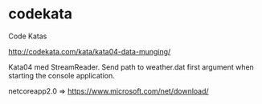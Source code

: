 # codekata
Code Katas

http://codekata.com/kata/kata04-data-munging/

Kata04 med StreamReader. Send path to weather.dat first argument when starting the console application.

netcoreapp2.0 => https://www.microsoft.com/net/download/